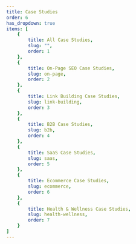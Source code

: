 ```yaml
---
title: Case Studies
order: 6
has_dropdown: true
items: [
    {
        title: All Case Studies,
        slug: "",
        order: 1
    },
    {
        title: On-Page SEO Case Studies,
        slug: on-page,
        order: 2
    },
    {
        title: Link Building Case Studies,
        slug: link-building,
        order: 3
    },
    {
        title: B2B Case Studies,
        slug: b2b,
        order: 4
    },
    {
        title: SaaS Case Studies,
        slug: saas,
        order: 5
    },
    {
        title: Ecommerce Case Studies,
        slug: ecommerce,
        order: 6
    },
    {
        title: Health & Wellness Case Studies,
        slug: health-wellness,
        order: 7
    }
]
---
```

